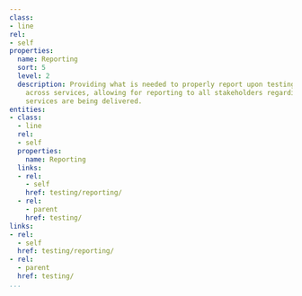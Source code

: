 ```yaml
---
class:
- line
rel:
- self
properties:
  name: Reporting
  sort: 5
  level: 2
  description: Providing what is needed to properly report upon testing that is occurring
    across services, allowing for reporting to all stakeholders regarding how well
    services are being delivered.
entities:
- class:
  - line
  rel:
  - self
  properties:
    name: Reporting
  links:
  - rel:
    - self
    href: testing/reporting/
  - rel:
    - parent
    href: testing/
links:
- rel:
  - self
  href: testing/reporting/
- rel:
  - parent
  href: testing/
...
```

